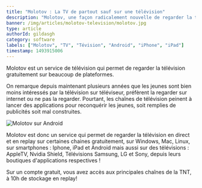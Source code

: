 ```yaml
---
title: "Molotov : La TV de partout sauf sur une télévision"
description: "Molotov, une façon radicalement nouvelle de regarder la télévision. Gratuitement."
banner: /img/articles/molotov-television/molotov.jpg
type: article
authorId: gildasgh
category: software
labels: ["Molotov", "TV", "Tévision", "Android", "iPhone", "iPad"]
timestamp: 1493915006
---
```


Molotov est un service de télévision qui permet de regarder la télévision gratuitement sur beaucoup de plateformes.

On remarque depuis maintenant plusieurs années que les jeunes sont bien moins intéressés par la télévision sur téléviseur, préfèrent la regarder sur internet ou ne pas la regarder. Pourtant, les chaînes de télévision peinent à lancer des applications pour reconquérir les jeunes, soit remplies de publicités soit mal construites.

![Molotov sur Android](/img/articles/molotov-television/1_omsDh0svO0H_S2zPC3CI1A.webp)

Molotov est donc un service qui permet de regarder la télévision en direct et en replay sur certaines chaines gratuitement, sur Windows, Mac, Linux, sur smartphones : Iphone, iPad et Android mais aussi sur des télévisions : AppleTV, Nvidia Shield, Télévisions Samsung, LG et Sony, depuis leurs boutiques d'applications respectives !

Sur un compte gratuit, vous avez accès aux principales chaînes de la TNT, à 10h de stockage en replay!

